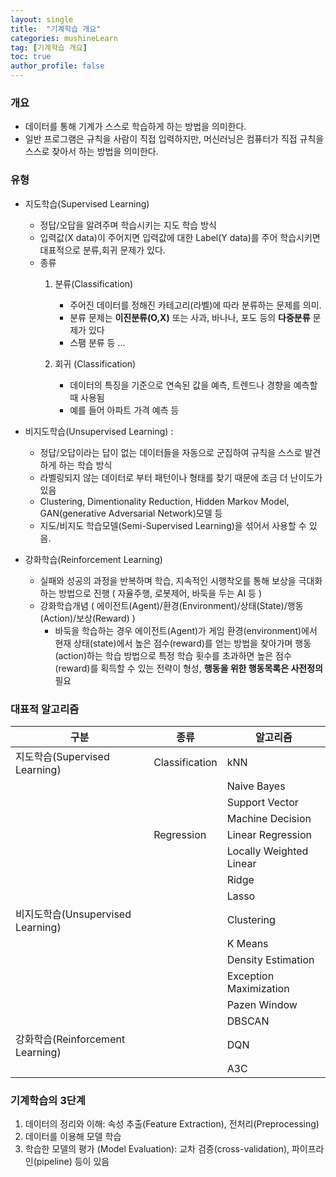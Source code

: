 ```yaml
---
layout: single
title:  "기계학습 개요"
categories: mushineLearn
tag: [기계학습 개요]
toc: true
author_profile: false
---
```


### 개요
* 데이터를 통해 기계가 스스로 학습하게 하는 방법을 의미한다.
* 일반 프로그램은 규칙을 사람이 직접 입력하지만, 머신러닝은 컴퓨터가 직접 규칙을 스스로 찾아서 하는 방법을 의미한다.

### 유형

* 지도학습(Supervised Learning)
  * 정답/오답을 알려주며 학습시키는 지도 학습 방식
  * 입력값(X data)이 주어지면 입력값에 대한 Label(Y data)를 주어 학습시키면 대표적으로 분류,회귀 문제가 있다.
  * 종류
    1. 분류(Classification)
         - 주어진 데이터를  정해진 카테고리(라벨)에 따라 분류하는 문제를 의미.
         - 분류 문제는 **이진분류(O,X)** 또는  사과, 바나나, 포도 등의 **다중분류** 문제가 있다
         - 스팸 분류 등 ...

    2. 회귀 (Classification)
         - 데이터의 특징을 기준으로 연속된 값을 예측, 트렌드나 경향을 예측할 때 사용됨
         - 예를 들어 아파트 가격 예측 등


* 비지도학습(Unsupervised  Learning) : 
  * 정답/오답이라는 답이 없는 데이터들을 자동으로 군집하여 규칙을 스스로 발견하게 하는 학습 방식
  * 라벨링되지 않는 데이터로 부터  패턴이나 형태를 찾기 때문에 조금 더 난이도가 있음
  * Clustering, Dimentionality Reduction, Hidden Markov Model, GAN(generative Adversarial Network)모델 등
  * 지도/비지도 학습모델(Semi-Supervised Learning)을 섞어서 사용할 수 있음.
  
* 강화학습(Reinforcement Learning)
  * 실패와 성공의 과정을 반복하며 학습, 지속적인 시행착오를 통해 보상을 극대화 하는 방법으로 진행 ( 자율주행, 로봇제어, 바둑을 두는 AI 등 )
  * 강화학습개념 ( 에이전트(Agent)/환경(Environment)/상태(State)/행동(Action)/보상(Reward) )
    * 바둑을 학습하는 경우 에이전트(Agent)가 게임 환경(environment)에서 현재 상태(state)에서 높은 점수(reward)를 얻는 방법을 찾아가며 행동(action)하는 학습 방법으로 특정 학습 횟수를 초과하면 높은 점수(reward)를 획득할 수 있는 전략이 형성, **행동을 위한 행동목록은 사전정의** 필요

  
### 대표적 알고리즘

   |구분|종류|알고리즘|
   |-|-|-|
   |지도학습(Supervised Learning)|Classification|kNN|
   |||Naive Bayes|
   |||Support Vector|
   |||Machine Decision|
   ||Regression|Linear Regression|
   |||Locally Weighted Linear|
   |||Ridge|
   |||Lasso|
   |비지도학습(Unsupervised Learning)|| Clustering|
   |||K Means|
   |||Density Estimation|
   |||Exception Maximization|
   |||Pazen Window|
   |||DBSCAN|
   |강화학습(Reinforcement Learning)|| DQN|
   ||| A3C|


### 기계학습의 3단계

1. 데이터의 정리와 이해: 속성 추출(Feature Extraction), 전처리(Preprocessing)
2. 데이터를 이용해 모델 학습 
3. 학습한 모델의 평가 (Model Evaluation): 교차 검증(cross-validation), 파이프라인(pipeline) 등이 있음

